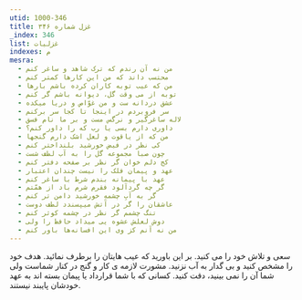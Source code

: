 ```yaml
---
utid: 1000-346
title: غزل شماره ۳۴۶
_index: 346
list: غزلیات
indexes: م
mesra:
  - من نه آن رندم که ترک شاهد و ساغر کنم
  - محتسب داند که من این کارها کمتر کنم
  - من که عیب توبه کاران کرده باشم بارها
  - توبه از می وقت گل، دیوانه باشم گر کنم
  - عشق دردانه ست و من غوّاص و دریا میکده
  - سر فروبردم در اینجا تا کجا سر برکنم
  - لاله ساغرگیر و نرگس مست و بر ما نام فسق
  - داوری دارم بسی یا رب که را داور کنم؟
  - من که از یاقوت و لعل اشک دارم گنجها
  - کی نظر در فیض خورشید بلنداختر کنم
  - چون صبا مجموعه گل را به آب لطف شست
  - کج دلم خوان گر نظر بر صفحه دفتر کنم
  - عهد و پیمان فلک را نیست چندان اعتبار
  - عهد با پیمانه بندم شرط با ساغر کنم
  - گر چه گردآلود فقرم شرم باد از همّتم
  - گر به آبِ چشمهِ خورشید دامن تر کنم
  - عاشقان را گر در آتش میپسندد لطف دوست
  - تنگ چشمم گر نظر در چشمه کوثر کنم
  - دوش لعلش عشوه یی میداد حافظ را ولی
  - من نه آنم کز وی این افسانه‌ها باور کنم
---
```

سعی و تلاش خود را می کنید. بر این باورید که عیب هایتان را برطرف نمائید. هدف خود را مشخص کنید و بی گدار به آب نزنید. مشورت لازمه ی کار و گنج در کنار شماست ولی شما آن را نمی بینید، دقت کنید. کسانی که با شما قرارداد یا پیمان بسته اند به عهد خودشان پایبند نیستند.
